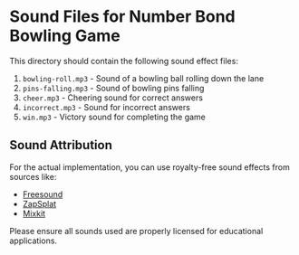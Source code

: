 # Sound Files for Number Bond Bowling Game

This directory should contain the following sound effect files:

1. `bowling-roll.mp3` - Sound of a bowling ball rolling down the lane
2. `pins-falling.mp3` - Sound of bowling pins falling
3. `cheer.mp3` - Cheering sound for correct answers
4. `incorrect.mp3` - Sound for incorrect answers
5. `win.mp3` - Victory sound for completing the game

## Sound Attribution

For the actual implementation, you can use royalty-free sound effects from sources like:
- [Freesound](https://freesound.org/)
- [ZapSplat](https://www.zapsplat.com/)
- [Mixkit](https://mixkit.co/free-sound-effects/)

Please ensure all sounds used are properly licensed for educational applications.

